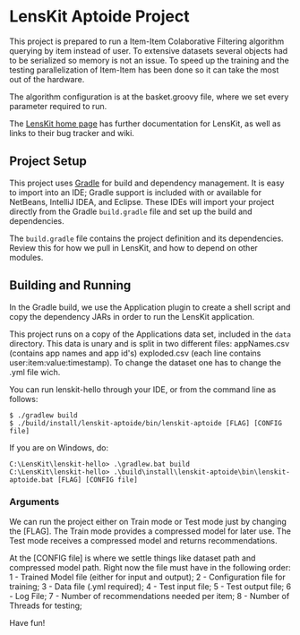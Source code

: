 # LensKit Aptoide Project

This project is prepared to run a Item-Item Colaborative Filtering algorithm querying
by item instead of user. To extensive datasets several objects had to
be serialized so memory is not an issue. To speed up the training and the testing parallelization of Item-Item has been done so it can take the most out of the hardware.

The algorithm configuration is at the basket.groovy file, where we set every parameter
required to run.

The [LensKit home page][LensKit] has further documentation for LensKit, as well as
links to their bug tracker and wiki.

## Project Setup

This project uses [Gradle][gradle] for build and dependency management. It is
easy to import into an IDE; Gradle support is included with or available for
NetBeans, IntelliJ IDEA, and Eclipse.  These IDEs will import your project directly
from the Gradle `build.gradle` file and set up the build and dependencies.

The `build.gradle` file contains the project definition and its dependencies. Review
this for how we pull in LensKit, and how to depend on other modules.

## Building and Running

In the Gradle build, we use the Application plugin to create a shell script and copy
the dependency JARs in order to run the LensKit application.

This project runs on a copy of the Applications data set, included in the `data` directory.
This data is unary and is split in two different files: 
    appNames.csv (contains app names and app id's)
    exploded.csv (each line contains user:item:value:timestamp).
To change the dataset one has to change the .yml file wich.

You can run lenskit-hello through your IDE, or from the command line
as follows:

    $ ./gradlew build
    $ ./build/install/lenskit-aptoide/bin/lenskit-aptoide [FLAG] [CONFIG file]
    
If you are on Windows, do:

    C:\LensKit\lenskit-hello> .\gradlew.bat build
    C:\LensKit\lenskit-hello> .\build\install\lenskit-aptoide\bin\lenskit-aptoide.bat [FLAG] [CONFIG file]
    

### Arguments

We can run the project either on Train mode or Test mode just by changing the [FLAG].
The Train mode provides a compressed model for later use.
The Test mode receives a compressed model and returns recommendations.

At the [CONFIG file] is where we settle things like dataset path and compressed model path.
Right now the file must have in the following order:
    1 - Trained Model file (either for input and output);
    2 - Configuration file for training;
    3 - Data file (.yml required);
    4 - Test input file;
    5 - Test output file;
    6 - Log File;
    7 - Number of recommendations needed per item;
    8 - Number of Threads for testing;

Have fun!

[LensKit]: http://lenskit.org
[gradle]: http://gradle.org
